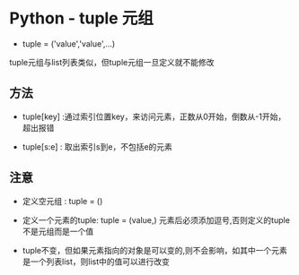 # Python - tuple 元组

* tuple = ('value','value',...)

tuple元组与list列表类似，但tuple元组一旦定义就不能修改

## 方法

* tuple[key] :通过索引位置key，来访问元素，正数从0开始，倒数从-1开始，超出报错

* tuple[s:e] : 取出索引s到e，不包括e的元素

## 注意

* 定义空元组 : tuple = ()

* 定义一个元素的tuple: tuple = (value,) 元素后必须添加逗号,否则定义的tuple不是元组而是一个值

* tuple不变，但如果元素指向的对象是可以变的,则不会影响，如其中一个元素是一个列表list，则list中的值可以进行改变


